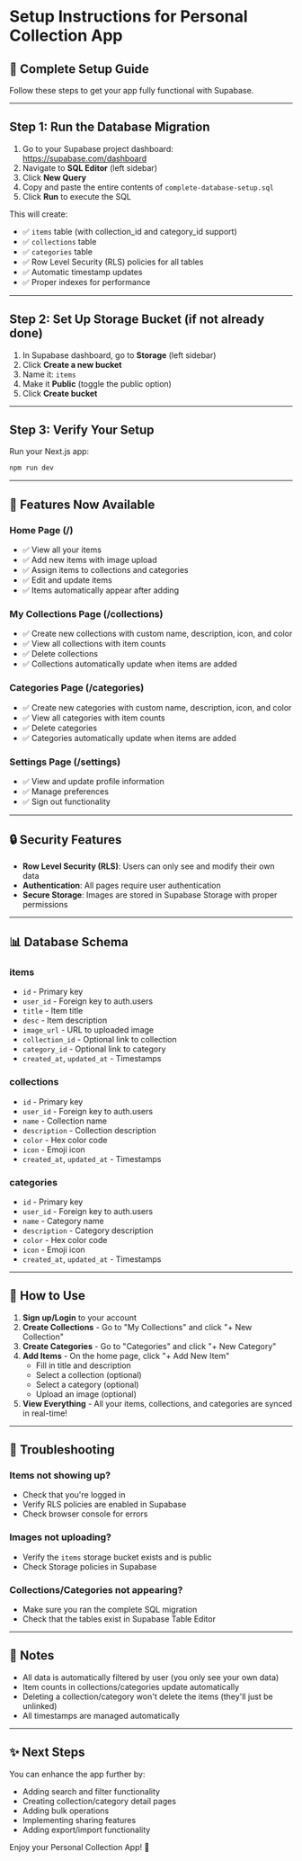 # Setup Instructions for Personal Collection App

## 🚀 Complete Setup Guide

Follow these steps to get your app fully functional with Supabase.

---

## Step 1: Run the Database Migration

1. Go to your Supabase project dashboard: https://supabase.com/dashboard
2. Navigate to **SQL Editor** (left sidebar)
3. Click **New Query**
4. Copy and paste the entire contents of `complete-database-setup.sql`
5. Click **Run** to execute the SQL

This will create:
- ✅ `items` table (with collection_id and category_id support)
- ✅ `collections` table
- ✅ `categories` table
- ✅ Row Level Security (RLS) policies for all tables
- ✅ Automatic timestamp updates
- ✅ Proper indexes for performance

---

## Step 2: Set Up Storage Bucket (if not already done)

1. In Supabase dashboard, go to **Storage** (left sidebar)
2. Click **Create a new bucket**
3. Name it: `items`
4. Make it **Public** (toggle the public option)
5. Click **Create bucket**

---

## Step 3: Verify Your Setup

Run your Next.js app:

```bash
npm run dev
```

---

## 🎯 Features Now Available

### Home Page (/)
- ✅ View all your items
- ✅ Add new items with image upload
- ✅ Assign items to collections and categories
- ✅ Edit and update items
- ✅ Items automatically appear after adding

### My Collections Page (/collections)
- ✅ Create new collections with custom name, description, icon, and color
- ✅ View all collections with item counts
- ✅ Delete collections
- ✅ Collections automatically update when items are added

### Categories Page (/categories)
- ✅ Create new categories with custom name, description, icon, and color
- ✅ View all categories with item counts
- ✅ Delete categories
- ✅ Categories automatically update when items are added

### Settings Page (/settings)
- ✅ View and update profile information
- ✅ Manage preferences
- ✅ Sign out functionality

---

## 🔒 Security Features

- **Row Level Security (RLS)**: Users can only see and modify their own data
- **Authentication**: All pages require user authentication
- **Secure Storage**: Images are stored in Supabase Storage with proper permissions

---

## 📊 Database Schema

### items
- `id` - Primary key
- `user_id` - Foreign key to auth.users
- `title` - Item title
- `desc` - Item description
- `image_url` - URL to uploaded image
- `collection_id` - Optional link to collection
- `category_id` - Optional link to category
- `created_at`, `updated_at` - Timestamps

### collections
- `id` - Primary key
- `user_id` - Foreign key to auth.users
- `name` - Collection name
- `description` - Collection description
- `color` - Hex color code
- `icon` - Emoji icon
- `created_at`, `updated_at` - Timestamps

### categories
- `id` - Primary key
- `user_id` - Foreign key to auth.users
- `name` - Category name
- `description` - Category description
- `color` - Hex color code
- `icon` - Emoji icon
- `created_at`, `updated_at` - Timestamps

---

## 🎨 How to Use

1. **Sign up/Login** to your account
2. **Create Collections** - Go to "My Collections" and click "+ New Collection"
3. **Create Categories** - Go to "Categories" and click "+ New Category"
4. **Add Items** - On the home page, click "+ Add New Item"
   - Fill in title and description
   - Select a collection (optional)
   - Select a category (optional)
   - Upload an image (optional)
5. **View Everything** - All your items, collections, and categories are synced in real-time!

---

## 🐛 Troubleshooting

### Items not showing up?
- Check that you're logged in
- Verify RLS policies are enabled in Supabase
- Check browser console for errors

### Images not uploading?
- Verify the `items` storage bucket exists and is public
- Check Storage policies in Supabase

### Collections/Categories not appearing?
- Make sure you ran the complete SQL migration
- Check that the tables exist in Supabase Table Editor

---

## 📝 Notes

- All data is automatically filtered by user (you only see your own data)
- Item counts in collections/categories update automatically
- Deleting a collection/category won't delete the items (they'll just be unlinked)
- All timestamps are managed automatically

---

## ✨ Next Steps

You can enhance the app further by:
- Adding search and filter functionality
- Creating collection/category detail pages
- Adding bulk operations
- Implementing sharing features
- Adding export/import functionality

Enjoy your Personal Collection App! 🎉
